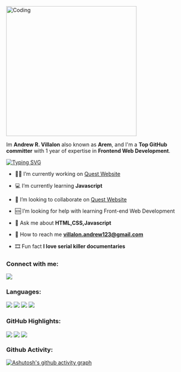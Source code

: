 <img align="center" alt="Coding" width="350" src="https://media.giphy.com/media/LMhbwQ27DaXCTbX1zo/giphy.gif">

<p align="left">Im <b>Andrew R. Villalon</b> also known as <b>Arem</b>, and I'm a <b>Top GitHub committer</b> with 1 year of expertise in <b>Frontend Web Development</b>.</p>

[![Typing SVG](https://readme-typing-svg.herokuapp.com?font=Fira+Code&size=22&duration=3000&pause=1000&color=9D00FF&width=435&lines=I'm+Andrew+Villalon%2C+18+years+old;Front-end+Web+Developer)](https://git.io/typing-svg)

- 👨‍💻 I’m currently working on [Quest Website](https://questwebsite.netlify.app/)

- 💻 I’m currently learning **Javascript**

- 🤝 I’m looking to collaborate on [Quest Website](https://questwebsite.netlify.app/)

- 🆘 I’m looking for help with learning Front-end Web Development

- 💬 Ask me about **HTML,CSS,Javascript**

- 📩 How to reach me **villalon.andrew123@gmail.com**

- 🎞️ Fun fact **I love serial killer documentaries**

<h3 align="left">Connect with me:</h3>
<p align="left">
<a href="mailto: villalon.andrew123@gmail.com">
<img src="https://img.shields.io/badge/-villalon.andrew123%40gmail.com-9D00FF?&style=for-the-badge&logo=Microsoft-outlook&logoColor=white" ></a> 
</p>

<h3 align="left">Languages:</h3>
<p align="left"> <img src="https://img.shields.io/badge/html5-%23E34F26.svg?style=for-the-badge&logo=html5&logoColor=white">   <img src="https://img.shields.io/badge/css3%20-%2314354C.svg?&style=for-the-badge&logo=css3&logoColor=white"> 
<img src="https://img.shields.io/badge/SASS-hotpink.svg?style=for-the-badge&logo=SASS&logoColor=white">
<img src="https://img.shields.io/badge/javascript%20-%23323330.svg?&style=for-the-badge&logo=javascript&logoColor=%23F7DF1E">
</p>

### GitHub Highlights: 
<img align="center" src="https://github-readme-stats.vercel.app/api?username=meraeugene&show_icons=true&theme=midnight-purple"/>

<img align="center" src="https://github-readme-streak-stats.herokuapp.com/?user=meraeugene&theme=midnight-purple&date_format=M%20j%5B%2C%20Y%5D" />

<img align="center" src="https://github-readme-stats.vercel.app/api/top-langs/?username=meraeugene&langs_count=8&layout=compact&theme=midnight-purple&hide=html,Tcl" />

### Github Activity: 
[![Ashutosh's github activity graph](https://activity-graph.herokuapp.com/graph?username=meraeugene&&bg_color=000000&color=9D00FF&line=9D00FF&point=FFFFFF)](https://github.com/meraeugene/github-readme-activity-graph)


